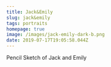 ```yaml
---
title: Jack&Emily
slug: jack&emily
tags: portraits
homepage: true
image: /images/jack-emily-dark-b.png
date: 2019-07-17T19:05:58.044Z
---
```

Pencil Sketch of Jack and Emily
